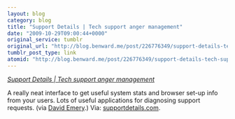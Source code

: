 ```yaml
---
layout: blog
category: blog
title: "Support Details | Tech support anger management"
date: "2009-10-29T09:00:44+0000"
original_service: tumblr
original_url: "http://blog.benward.me/post/226776349/support-details-tech-support-anger-management"
tumblr_post_type: link
atomid: "http://blog.benward.me/post/226776349/support-details-tech-support-anger-management"
---
```

*[Support Details | Tech support anger management](http://supportdetails.com/)*

A really neat interface to get useful system stats and browser set-up info from your users. Lots of useful applications for diagnosing support requests. (via [David Emery](https://twitter.com/DavidEmery/status/5254190568).)
Via: [supportdetails.com](http://supportdetails.com/).